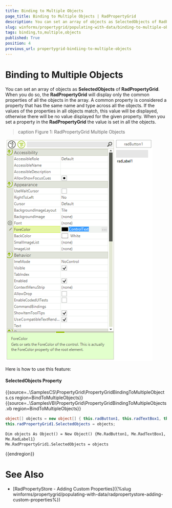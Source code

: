 ```yaml
---
title: Binding to Multiple Objects
page_title: Binding to Multiple Objects | RadPropertyGrid
description: You can set an array of objects as SelectedObjects of RadPropertyGrid . When you do so, the RadPropertyGrid will display only the common properties of all the objects in the array.
slug: winforms/propertygrid/populating-with-data/binding-to-multiple-objects
tags: binding,to,multiple,objects
published: True
position: 4
previous_url: propertygrid-bindiing-to-multiple-objects
---
```


# Binding to Multiple Objects

You can set an array of objects as **SelectedObjects** of **RadPropertyGrid**. When you do so, the **RadPropertyGrid** will display only the common properties of all the objects in the array. A common property is considered a property that has the same name and type across all the objects. If the values of the properties in all objects match, this value will be displayed, otherwise there will be no value displayed for the given property. When you set a property in the **RadPropertyGrid** the value is set in all the objects.

>caption Figure 1: RadPropertyGrid Multiple Objects

![propertygrid-bindiing-to-multiple-objects 001](images/propertygrid-bindiing-to-multiple-objects001.png)

Here is how to use this feature:

#### SelectedObjects Property

{{source=..\SamplesCS\PropertyGrid\PropertyGridBindingToMultipleObjects.cs region=BindToMultipleObjects}} 
{{source=..\SamplesVB\PropertyGrid\PropertyGridBindingToMultipleObjects.vb region=BindToMultipleObjects}} 

````C#
object[] objects = new object[] { this.radButton1, this.radTextBox1, this.radLabel1 };
this.radPropertyGrid1.SelectedObjects = objects;

````
````VB.NET
Dim objects As Object() = New Object() {Me.RadButton1, Me.RadTextBox1, Me.RadLabel1}
Me.RadPropertyGrid1.SelectedObjects = objects

````

{{endregion}}

# See Also

* [RadPropertyStore - Adding Custom Properties]({%slug winforms/propertygrid/populating-with-data/radpropertystore-adding-custom-properties%})